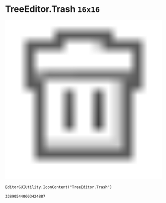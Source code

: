 # TreeEditor.Trash `16x16`
<img src="/img/TreeEditor.Trash.png" width=512 height=512>

``` CSharp
EditorGUIUtility.IconContent("TreeEditor.Trash")
```
```
338905440603424887
```
